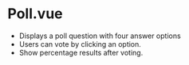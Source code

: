 # Poll.vue

- Displays a poll question with four answer options
- Users can vote by clicking an option.
- Show percentage results after voting.